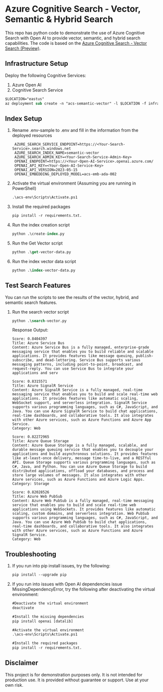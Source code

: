 
# Azure Cognitive Search - Vector, Semantic & Hybrid Search

This repo has python code to demonstrate the use of Azure Cognitive Search with Open AI to provide vector, semantic, and hybrid search capabilities. The code is based on the [Azure Cognitive Search - Vector Search (Preview)](https://github.com/Azure/cognitive-search-vector-pr).

## Infrastructure Setup

Deploy the following Cognitive Services:

1. Azure Open AI
2. Cognitive Search Service

```ps
$LOCATION="eastus"
az deployment sub create -n "acs-semantic-vector" -l $LOCATION -f infra/main.bicep -p infra/main.parameters.jsonc -p environmentName="semanticvectorsrc"
```

## Index Setup

1. Rename .env-sample to .env and fill in the information from the deployed resources

   ```code
    AZURE_SEARCH_SERVICE_ENDPOINT=https://<Your-Search-Service>.search.windows.net
    AZURE_SEARCH_INDEX_NAME=semantic-vector
    AZURE_SEARCH_ADMIN_KEY=<Your-Search-Service-Admin-Key>
    OPENAI_ENDPOINT=https://<Your-Open-AI-Service>.openai.azure.com/
    OPENAI_API_KEY=<Your-Open-AI-Service-Key>
    OPENAI_API_VERSION=2023-05-15
    OPENAI_EMBEDDING_DEPLOYED_MODEL=acs-emb-ada-002
   ```

1. Activate the virtual environment (Assuming you are running in PowerShell)

    ```ps
    .\acs-env\Scripts\Activate.ps1
    ```

1. Install the required packages

    ```ps
    pip install -r requirements.txt.
    ```

1. Run the index creation script

    ```ps
    python .\create-index.py
    ```

1. Run the Get Vector script

    ```ps
    python .\get-vector-data.py
    ```

1. Run the index vector data script

    ```ps
    python .\index-vector-data.py
    ```

## Test Search Features

You can run the scripts to see the results of the vector, hybrid, and semantic search features.

1. Run the search vector script

    ```ps
    python .\search-vector.py
    ```

    Response Output:

    ```code
    Score: 0.8404397
    Title: Azure Service Bus
    Content: Azure Service Bus is a fully managed, enterprise-grade messaging service that enables you to build reliable and scalable applications. It provides features like message queuing, publish-subscribe, and dead-lettering. Service Bus supports various messaging patterns, including point-to-point, broadcast, and request-reply. You can use Service Bus to integrate your applications and serv

    Score: 0.8315571
    Title: Azure SignalR Service
    Content: Azure SignalR Service is a fully managed, real-time messaging service that enables you to build and scale real-time web applications. It provides features like automatic scaling, WebSocket support, and serverless integration. SignalR Service supports various programming languages, such as C#, JavaScript, and Java. You can use Azure SignalR Service to build chat applications, real-time dashboards, and collaborative tools. It also integrates with other Azure services, such as Azure Functions and Azure App Service.
    Category: Web

    Score: 0.82272965
    Title: Azure Queue Storage
    Content: Azure Queue Storage is a fully managed, scalable, and durable message queuing service that enables you to decouple your applications and build asynchronous solutions. It provides features like at-least-once delivery, message time-to-live, and a RESTful API. Queue Storage supports various programming languages, such as C#, Java, and Python. You can use Azure Queue Storage to build distributed applications, offload your databases, and process and store large volumes of messages. It also integrates with other Azure services, such as Azure Functions and Azure Logic Apps.
    Category: Storage

    Score: 0.82028526
    Title: Azure Web PubSub
    Content: Azure Web PubSub is a fully managed, real-time messaging service that enables you to build and scale real-time web applications using WebSockets. It provides features like automatic scaling, custom domains, and serverless integration. Web PubSub supports various programming languages, such as C#, JavaScript, and Java. You can use Azure Web PubSub to build chat applications, real-time dashboards, and collaborative tools. It also integrates with other Azure services, such as Azure Functions and Azure SignalR Service.
    Category: Web
    ```


## Troubleshooting

1. If you run into pip install issues, try the following:

    ```ps
    pip install --upgrade pip
    ```

1. If you run into issues with Open AI dependencies issue MissingDependencyError, try the following after deactivating the virtual environment:

    ```ps
    #Deactivate the virtual environment
    deactivate

    #Install the missing dependencies
    pip install openai [datalib]
    
    #Activate the virtual environment
    .\acs-env\Scripts\Activate.ps1

    #Install the required packages
    pip install -r requirements.txt.
    ```

## Disclaimer

This project is for demonstration purposes only. It is not intended for production use. It is provided without guarantee or support. Use at your own risk.